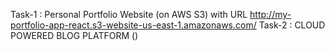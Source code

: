 Task-1 : Personal Portfolio Website (on AWS S3) with URL http://my-portfolio-app-react.s3-website-us-east-1.amazonaws.com/
Task-2 : CLOUD POWERED BLOG PLATFORM ()
